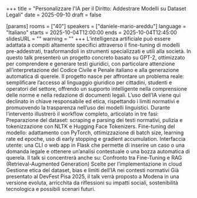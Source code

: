 +++
title = "Personalizzare l'IA per il Diritto: Addestrare Modelli su Dataset Legali"
date = 2025-09-10
draft = false

[params]
rooms = ["40"]
speakers = ["daniele-mario-areddu"]
language = "Italiano"
starts = 2025-10-04T12:00:00
ends = 2025-10-04T12:45:00
slidesURL = ""
warning = ""
+++
L’intelligenza artificiale può essere adattata a compiti altamente specifici attraverso il fine-tuning di modelli pre-addestrati, trasformandoli in strumenti specializzati e utili alla società. In questo talk presenterò un progetto concreto basato su GPT-2, ottimizzato per comprendere e generare testi giuridici, con particolare attenzione all’interpretazione del Codice Civile e Penale italiano e alla generazione automatica di querele.
Il progetto nasce per affrontare un problema reale: semplificare l’accesso al linguaggio giuridico per cittadini, studenti e operatori del settore, offrendo un supporto intelligente nella comprensione delle norme e nella redazione di documenti legali. L’uso dell’IA viene qui declinato in chiave responsabile ed etica, rispettando i limiti normativi e promuovendo la trasparenza nell’uso dei modelli linguistici.
Durante l’intervento illustrerò il workflow completo, articolato in tre fasi:
Preparazione del dataset: scraping e parsing dei testi normativi, pulizia e tokenizzazione con NLTK e Hugging Face Tokenizers.
Fine-tuning del modello: adattamento con PyTorch, ottimizzazione di batch size, learning rate ed epoche, uso di early stopping e gradient accumulation.
 Interfaccia utente: una CLI o web app in Flask che permette di inserire un caso o una domanda legale e ottenere un’analisi contestuale o una bozza automatica di querela.
Il talk si concentrerà anche su:
 Confronto tra Fine-Tuning e RAG (Retrieval-Augmented Generation)
 Scelte per l’implementazione in cloud
 Gestione etica del dataset, bias e limiti dell’IA nei contesti normativi
Già presentato al DevFest Pisa 2025, il talk verrà proposto a Modena in una versione evoluta, arricchita da riflessioni su impatti sociali, sostenibilità tecnologica e possibili scenari futuri.

